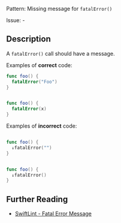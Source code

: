 Pattern: Missing message for `fatalError()`

Issue: -

## Description

A `fatalError()` call should have a message.

Examples of **correct** code:
```swift
func foo() {
  fatalError("Foo")
}


func foo() {
  fatalError(x)
}

```
Examples of **incorrect** code:
```swift

func foo() {
  ↓fatalError("")
}


func foo() {
  ↓fatalError()
}

```

## Further Reading

* [SwiftLint - Fatal Error Message](https://github.com/realm/SwiftLint/blob/master/Rules.md#fatal-error-message)